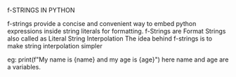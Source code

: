 f-STRINGS IN PYTHON

f-strings provide a concise and convenient way to embed python expressions inside string literals for formatting. 
f-Strings are Format Strings also called as Literal String Interpolation
The idea behind f-strings is to make string interpolation simpler

eg: print(f"My name is {name} and my age is {age}")
here name and age are a variables.